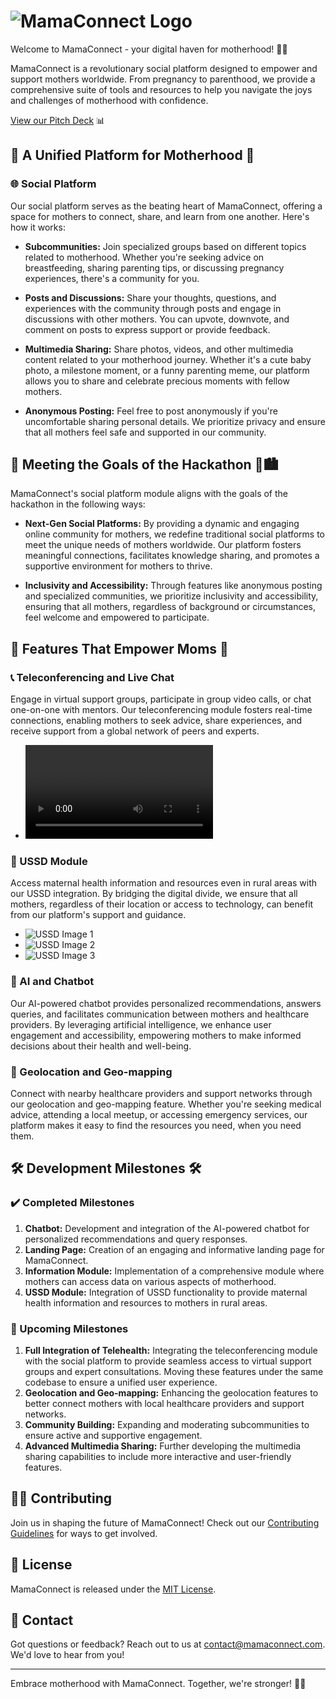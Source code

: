 # ![MamaConnect Logo](https://github.com/introvertisaac/mamaconnect-v2/raw/main/public/logo.jpeg)

Welcome to MamaConnect - your digital haven for motherhood! 🤱💬

MamaConnect is a revolutionary social platform designed to empower and support mothers worldwide. From pregnancy to parenthood, we provide a comprehensive suite of tools and resources to help you navigate the joys and challenges of motherhood with confidence.

[View our Pitch Deck]([https://github.com/introvertisaac/mamaconnect-v2/blob/main/pitchdeck/MamaConnect_Pitch_Deck.pdf](https://www.canva.com/design/DAGFjzGa1Sc/Tme_hMzckpkGSsODtlyFlA/view?utm_content=DAGFjzGa1Sc&utm_campaign=designshare&utm_medium=link&utm_source=editor)) 📊

## 🌟 A Unified Platform for Motherhood 🌟

### 🌐 Social Platform
Our social platform serves as the beating heart of MamaConnect, offering a space for mothers to connect, share, and learn from one another. Here's how it works:

- **Subcommunities:** Join specialized groups based on different topics related to motherhood. Whether you're seeking advice on breastfeeding, sharing parenting tips, or discussing pregnancy experiences, there's a community for you.

- **Posts and Discussions:** Share your thoughts, questions, and experiences with the community through posts and engage in discussions with other mothers. You can upvote, downvote, and comment on posts to express support or provide feedback.

- **Multimedia Sharing:** Share photos, videos, and other multimedia content related to your motherhood journey. Whether it's a cute baby photo, a milestone moment, or a funny parenting meme, our platform allows you to share and celebrate precious moments with fellow mothers.

- **Anonymous Posting:** Feel free to post anonymously if you're uncomfortable sharing personal details. We prioritize privacy and ensure that all mothers feel safe and supported in our community.

## 🚀 Meeting the Goals of the Hackathon 🤖🏙️

MamaConnect's social platform module aligns with the goals of the hackathon in the following ways:

- **Next-Gen Social Platforms:** By providing a dynamic and engaging online community for mothers, we redefine traditional social platforms to meet the unique needs of mothers worldwide. Our platform fosters meaningful connections, facilitates knowledge sharing, and promotes a supportive environment for mothers to thrive.

- **Inclusivity and Accessibility:** Through features like anonymous posting and specialized communities, we prioritize inclusivity and accessibility, ensuring that all mothers, regardless of background or circumstances, feel welcome and empowered to participate.

## 🌱 Features That Empower Moms 🌱

### 📞 Teleconferencing and Live Chat
Engage in virtual support groups, participate in group video calls, or chat one-on-one with mentors. Our teleconferencing module fosters real-time connections, enabling mothers to seek advice, share experiences, and receive support from a global network of peers and experts.
- ![Teleconferencing Video Placeholder](https://github.com/introvertisaac/mamaconnect-v2/raw/main/intros/zahara-intro.mp4)

### 📲 USSD Module
Access maternal health information and resources even in rural areas with our USSD integration. By bridging the digital divide, we ensure that all mothers, regardless of their location or access to technology, can benefit from our platform's support and guidance.
- ![USSD Image 1](https://github.com/introvertisaac/mamaconnect-v2/raw/main/ussd-images/WhatsApp%20Image%202024-05-17%20at%2012.32.16%20(1).jpeg)
- ![USSD Image 2](https://github.com/introvertisaac/mamaconnect-v2/raw/main/ussd-images/WhatsApp%20Image%202024-05-17%20at%2012.32.19%20(2).jpeg)
- ![USSD Image 3](https://github.com/introvertisaac/mamaconnect-v2/raw/main/ussd-images/WhatsApp%20Image%202024-05-17%20at%2012.32.16%20(2).jpeg)

### 🤖 AI and Chatbot
Our AI-powered chatbot provides personalized recommendations, answers queries, and facilitates communication between mothers and healthcare providers. By leveraging artificial intelligence, we enhance user engagement and accessibility, empowering mothers to make informed decisions about their health and well-being.

### 📍 Geolocation and Geo-mapping
Connect with nearby healthcare providers and support networks through our geolocation and geo-mapping feature. Whether you're seeking medical advice, attending a local meetup, or accessing emergency services, our platform makes it easy to find the resources you need, when you need them.

## 🛠️ Development Milestones 🛠️

### ✔️ Completed Milestones

1. **Chatbot:** Development and integration of the AI-powered chatbot for personalized recommendations and query responses.
2. **Landing Page:** Creation of an engaging and informative landing page for MamaConnect.
3. **Information Module:** Implementation of a comprehensive module where mothers can access data on various aspects of motherhood.
4. **USSD Module:** Integration of USSD functionality to provide maternal health information and resources to mothers in rural areas.

### 🚧 Upcoming Milestones

1. **Full Integration of Telehealth:** Integrating the teleconferencing module with the social platform to provide seamless access to virtual support groups and expert consultations. Moving these features under the same codebase to ensure a unified user experience.
2. **Geolocation and Geo-mapping:** Enhancing the geolocation features to better connect mothers with local healthcare providers and support networks.
3. **Community Building:** Expanding and moderating subcommunities to ensure active and supportive engagement.
4. **Advanced Multimedia Sharing:** Further developing the multimedia sharing capabilities to include more interactive and user-friendly features.

## 👩‍💻 Contributing

Join us in shaping the future of MamaConnect! Check out our [Contributing Guidelines](CONTRIBUTING.md) for ways to get involved.

## 📜 License

MamaConnect is released under the [MIT License](LICENSE).

## 📧 Contact

Got questions or feedback? Reach out to us at [contact@mamaconnect.com](mailto:contact@mamaconnect.com). We'd love to hear from you!

---

Embrace motherhood with MamaConnect. Together, we're stronger! 💖✨
